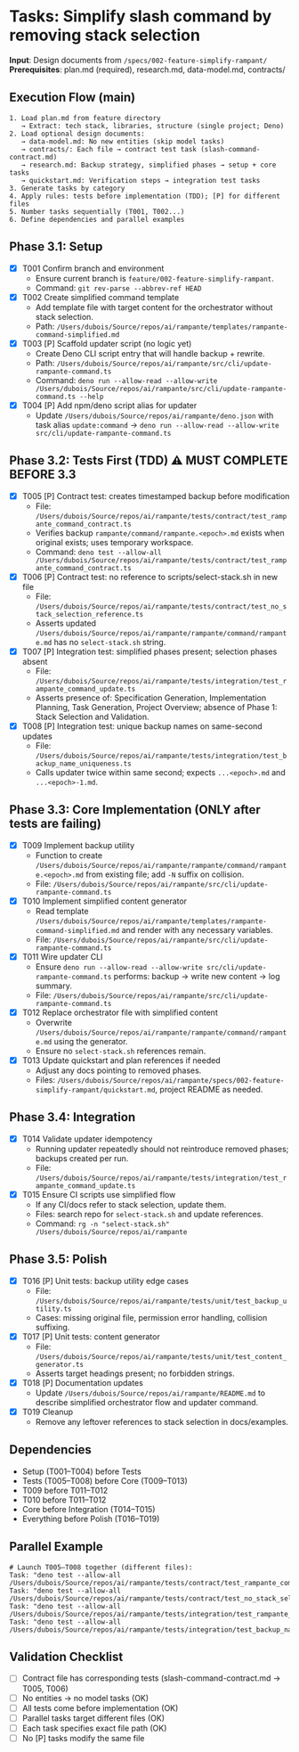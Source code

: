 # Tasks: Simplify slash command by removing stack selection

**Input**: Design documents from `/specs/002-feature-simplify-rampant/`
**Prerequisites**: plan.md (required), research.md, data-model.md, contracts/

## Execution Flow (main)

```
1. Load plan.md from feature directory
   → Extract: tech stack, libraries, structure (single project; Deno)
2. Load optional design documents:
   → data-model.md: No new entities (skip model tasks)
   → contracts/: Each file → contract test task (slash-command-contract.md)
   → research.md: Backup strategy, simplified phases → setup + core tasks
   → quickstart.md: Verification steps → integration test tasks
3. Generate tasks by category
4. Apply rules: tests before implementation (TDD); [P] for different files
5. Number tasks sequentially (T001, T002...)
6. Define dependencies and parallel examples
```

## Phase 3.1: Setup

- [x] T001 Confirm branch and environment
  - Ensure current branch is `feature/002-feature-simplify-rampant`.
  - Command: `git rev-parse --abbrev-ref HEAD`
- [x] T002 Create simplified command template
  - Add template file with target content for the orchestrator without stack selection.
  - Path: `/Users/dubois/Source/repos/ai/rampante/templates/rampante-command-simplified.md`
- [x] T003 [P] Scaffold updater script (no logic yet)
  - Create Deno CLI script entry that will handle backup + rewrite.
  - Path: `/Users/dubois/Source/repos/ai/rampante/src/cli/update-rampante-command.ts`
  - Command: `deno run --allow-read --allow-write /Users/dubois/Source/repos/ai/rampante/src/cli/update-rampante-command.ts --help`
- [x] T004 [P] Add npm/deno script alias for updater
  - Update `/Users/dubois/Source/repos/ai/rampante/deno.json` with task alias `update:command` → `deno run --allow-read --allow-write src/cli/update-rampante-command.ts`

## Phase 3.2: Tests First (TDD) ⚠️ MUST COMPLETE BEFORE 3.3

- [x] T005 [P] Contract test: creates timestamped backup before modification
  - File: `/Users/dubois/Source/repos/ai/rampante/tests/contract/test_rampante_command_contract.ts`
  - Verifies backup `rampante/command/rampante.<epoch>.md` exists when original exists; uses temporary workspace.
  - Command: `deno test --allow-all /Users/dubois/Source/repos/ai/rampante/tests/contract/test_rampante_command_contract.ts`
- [x] T006 [P] Contract test: no reference to scripts/select-stack.sh in new file
  - File: `/Users/dubois/Source/repos/ai/rampante/tests/contract/test_no_stack_selection_reference.ts`
  - Asserts updated `/Users/dubois/Source/repos/ai/rampante/rampante/command/rampante.md` has no `select-stack.sh` string.
- [x] T007 [P] Integration test: simplified phases present; selection phases absent
  - File: `/Users/dubois/Source/repos/ai/rampante/tests/integration/test_rampante_command_update.ts`
  - Asserts presence of: Specification Generation, Implementation Planning, Task Generation, Project Overview; absence of Phase 1: Stack Selection and Validation.
- [x] T008 [P] Integration test: unique backup names on same-second updates
  - File: `/Users/dubois/Source/repos/ai/rampante/tests/integration/test_backup_name_uniqueness.ts`
  - Calls updater twice within same second; expects `...<epoch>.md` and `...<epoch>-1.md`.

## Phase 3.3: Core Implementation (ONLY after tests are failing)

- [x] T009 Implement backup utility
  - Function to create `/Users/dubois/Source/repos/ai/rampante/rampante/command/rampante.<epoch>.md` from existing file; add `-N` suffix on collision.
  - File: `/Users/dubois/Source/repos/ai/rampante/src/cli/update-rampante-command.ts`
- [x] T010 Implement simplified content generator
  - Read template `/Users/dubois/Source/repos/ai/rampante/templates/rampante-command-simplified.md` and render with any necessary variables.
  - File: `/Users/dubois/Source/repos/ai/rampante/src/cli/update-rampante-command.ts`
- [x] T011 Wire updater CLI
  - Ensure `deno run --allow-read --allow-write src/cli/update-rampante-command.ts` performs: backup → write new content → log summary.
  - File: `/Users/dubois/Source/repos/ai/rampante/src/cli/update-rampante-command.ts`
- [x] T012 Replace orchestrator file with simplified content
  - Overwrite `/Users/dubois/Source/repos/ai/rampante/rampante/command/rampante.md` using the generator.
  - Ensure no `select-stack.sh` references remain.
- [x] T013 Update quickstart and plan references if needed
  - Adjust any docs pointing to removed phases.
  - Files: `/Users/dubois/Source/repos/ai/rampante/specs/002-feature-simplify-rampant/quickstart.md`, project README as needed.

## Phase 3.4: Integration

- [x] T014 Validate updater idempotency
  - Running updater repeatedly should not reintroduce removed phases; backups created per run.
  - File: `/Users/dubois/Source/repos/ai/rampante/tests/integration/test_rampante_command_update.ts`
- [x] T015 Ensure CI scripts use simplified flow
  - If any CI/docs refer to stack selection, update them.
  - Files: search repo for `select-stack.sh` and update references.
  - Command: `rg -n "select-stack.sh" /Users/dubois/Source/repos/ai/rampante`

## Phase 3.5: Polish

- [x] T016 [P] Unit tests: backup utility edge cases
  - File: `/Users/dubois/Source/repos/ai/rampante/tests/unit/test_backup_utility.ts`
  - Cases: missing original file, permission error handling, collision suffixing.
- [x] T017 [P] Unit tests: content generator
  - File: `/Users/dubois/Source/repos/ai/rampante/tests/unit/test_content_generator.ts`
  - Asserts target headings present; no forbidden strings.
- [x] T018 [P] Documentation updates
  - Update `/Users/dubois/Source/repos/ai/rampante/README.md` to describe simplified orchestrator flow and updater command.
- [x] T019 Cleanup
  - Remove any leftover references to stack selection in docs/examples.

## Dependencies

- Setup (T001–T004) before Tests
- Tests (T005–T008) before Core (T009–T013)
- T009 before T011–T012
- T010 before T011–T012
- Core before Integration (T014–T015)
- Everything before Polish (T016–T019)

## Parallel Example

```
# Launch T005–T008 together (different files):
Task: "deno test --allow-all /Users/dubois/Source/repos/ai/rampante/tests/contract/test_rampante_command_contract.ts"
Task: "deno test --allow-all /Users/dubois/Source/repos/ai/rampante/tests/contract/test_no_stack_selection_reference.ts"
Task: "deno test --allow-all /Users/dubois/Source/repos/ai/rampante/tests/integration/test_rampante_command_update.ts"
Task: "deno test --allow-all /Users/dubois/Source/repos/ai/rampante/tests/integration/test_backup_name_uniqueness.ts"
```

## Validation Checklist

- [ ] Contract file has corresponding tests (slash-command-contract.md → T005, T006)
- [ ] No entities → no model tasks (OK)
- [ ] All tests come before implementation (OK)
- [ ] Parallel tasks target different files (OK)
- [ ] Each task specifies exact file path (OK)
- [ ] No [P] tasks modify the same file
